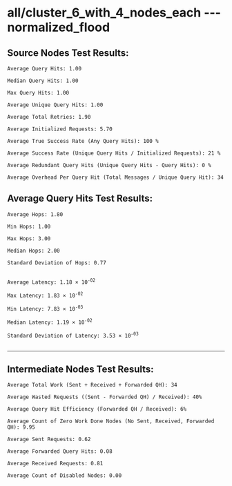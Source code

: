 # all/cluster_6_with_4_nodes_each --- normalized_flood
## Source Nodes Test Results:
	Average Query Hits: 1.00

	Median Query Hits: 1.00

	Max Query Hits: 1.00

	Average Unique Query Hits: 1.00

	Average Total Retries: 1.90

	Average Initialized Requests: 5.70

	Average True Success Rate (Any Query Hits): 100 %

	Average Success Rate (Unique Query Hits / Initialized Requests): 21 %

	Average Redundant Query Hits (Unique Query Hits - Query Hits): 0 %

	Average Overhead Per Query Hit (Total Messages / Unique Query Hit): 34



## Average Query Hits Test Results:
<pre><code>Average Hops: 1.80

Min Hops: 1.00

Max Hops: 3.00

Median Hops: 2.00

Standard Deviation of Hops: 0.77


Average Latency: 1.18 × 10<sup>-02</sup>

Max Latency: 1.83 × 10<sup>-02</sup>

Min Latency: 7.83 × 10<sup>-03</sup>

Median Latency: 1.19 × 10<sup>-02</sup>

Standard Deviation of Latency: 3.53 × 10<sup>-03</sup>

</code></pre>

---------------------------------------------
## Intermediate Nodes Test Results:

	Average Total Work (Sent + Received + Forwarded QH): 34

	Average Wasted Requests ((Sent - Forwarded QH) / Received): 40%

	Average Query Hit Efficiency (Forwarded QH / Received): 6%

	Average Count of Zero Work Done Nodes (No Sent, Received, Forwarded QH): 9.95

	Average Sent Requests: 0.62

	Average Forwarded Query Hits: 0.08

	Average Received Requests: 0.81

	Average Count of Disabled Nodes: 0.00

